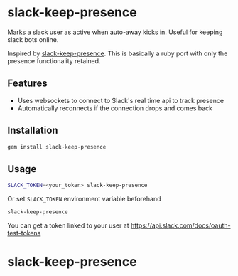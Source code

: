 # slack-keep-presence

Marks a slack user as active when auto-away kicks in. Useful for keeping slack bots online.

Inspired by [slack-keep-presence](https://github.com/eskerda/slack-keep-presence). This is basically a ruby port with only the presence functionality retained.

## Features

- Uses websockets to connect to Slack's real time api to track presence
- Automatically reconnects if the connection drops and comes back

## Installation

```bash
gem install slack-keep-presence
```

## Usage

```bash
SLACK_TOKEN=<your_token> slack-keep-presence
```

Or set `SLACK_TOKEN` environment variable beforehand

```bash
slack-keep-presence
```

You can get a token linked to your user at https://api.slack.com/docs/oauth-test-tokens
# slack-keep-presence
